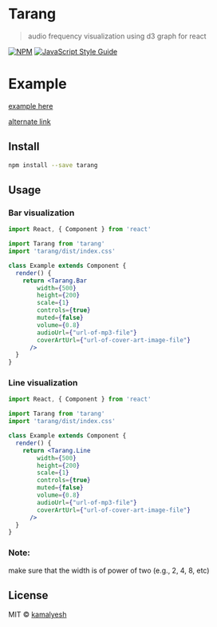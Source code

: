 # Tarang

> audio frequency visualization using d3 graph for react

[![NPM](https://img.shields.io/npm/v/tarang.svg)](https://www.npmjs.com/package/tarang) [![JavaScript Style Guide](https://img.shields.io/badge/code_style-standard-brightgreen.svg)](https://standardjs.com)

# Example

[example here](https://kamalyesh.github.io/tarang/)

[alternate link](https://tarang-demo.surge.sh)

## Install

```bash
npm install --save tarang
```

## Usage

### Bar visualization
```jsx
import React, { Component } from 'react'

import Tarang from 'tarang'
import 'tarang/dist/index.css'

class Example extends Component {
  render() {
    return <Tarang.Bar
        width={500}
        height={200}
        scale={1}
        controls={true}
        muted={false}
        volume={0.8}
        audioUrl={"url-of-mp3-file"}
        coverArtUrl={"url-of-cover-art-image-file"}
      />
  }
}
```

### Line visualization
```jsx
import React, { Component } from 'react'

import Tarang from 'tarang'
import 'tarang/dist/index.css'

class Example extends Component {
  render() {
    return <Tarang.Line
        width={500}
        height={200}
        scale={1}
        controls={true}
        muted={false}
        volume={0.8}
        audioUrl={"url-of-mp3-file"}
        coverArtUrl={"url-of-cover-art-image-file"}
      />
  }
}
```

### Note:

make sure that the width is of power of two (e.g., 2, 4, 8, etc)

## License

MIT © [kamalyesh](https://github.com/kamalyesh)
